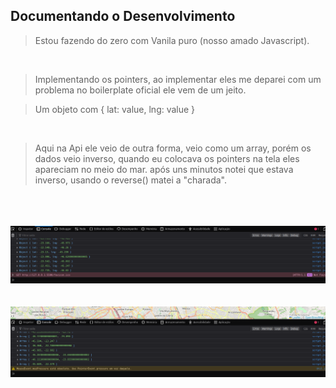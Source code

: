 ## Documentando o Desenvolvimento

> Estou fazendo do zero com Vanila puro (nosso amado Javascript).

<br/>

> Implementando os pointers, ao implementar eles me deparei com um problema no boilerplate oficial ele vem de um jeito.

> Um objeto com { lat: value, lng: value }

<br/>

> Aqui na Api ele veio de outra forma, veio como um array, porém os dados veio inverso, quando eu colocava os pointers na tela eles apareciam no meio do mar. após uns minutos notei que estava inverso, usando o reverse() matei a "charada".

<br/>
<br/>
<br/>

<img src="./img/testeOficial.png">

<br/>
<br/>
<br/>

<img src="./img/meuTeste2.png">



